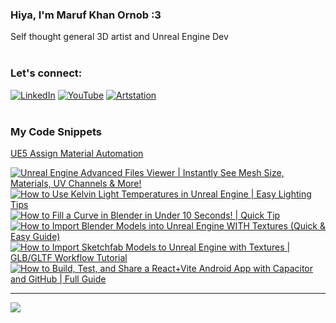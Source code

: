   ### Hiya, I'm Maruf Khan Ornob :3
  Self thought general 3D artist and Unreal Engine Dev<br><br>

### Let's connect:
[![LinkedIn](https://img.shields.io/badge/LinkedIn-%230077B5.svg?logo=linkedin&logoColor=white)](https://linkedin.com/in/ornobmk) [![YouTube](https://img.shields.io/badge/YouTube-%23FF0000.svg?logo=YouTube&logoColor=white)](https://youtube.com/@buggybug1) [![Artstation](https://img.shields.io/badge/Artstation-%2313B5EA.svg?logo=artstation&logoColor=white)](https://ornobmk.artstation.com/) <br><br>

### My Code Snippets

[UE5 Assign Material Automation](https://gist.github.com/marufx86/8299521b64e56783e67498a7212876c3)

<!--- # Daily Tools:
![Blender](https://img.shields.io/badge/blender-%23F5792A.svg?style=for-the-badge&logo=blender&logoColor=white) 
![Python](https://img.shields.io/badge/python-3670A0?style=for-the-badge&logo=python&logoColor=ffdd54)
![Unreal Engine](https://img.shields.io/badge/unrealengine-%23313131.svg?style=for-the-badge&logo=unrealengine&logoColor=white)
![C++](https://img.shields.io/badge/c++-%2300599C.svg?style=for-the-badge&logo=c%2B%2B&logoColor=white)
![Figma](https://img.shields.io/badge/figma-%23F24E1E.svg?style=for-the-badge&logo=figma&logoColor=white)
![Canva](https://img.shields.io/badge/Canva-%2300C4CC.svg?style=for-the-badge&logo=Canva&logoColor=white) 
![Adobe Photoshop](https://img.shields.io/badge/adobe%20photoshop-%2331A8FF.svg?style=for-the-badge&logo=adobe%20photoshop&logoColor=white)
![Adobe Premiere Pro](https://img.shields.io/badge/Adobe%20Premiere%20Pro-9999FF.svg?style=for-the-badge&logo=Adobe%20Premiere%20Pro&logoColor=white) -->

<!-- BEGIN YOUTUBE-CARDS -->
[![Unreal Engine Advanced Files Viewer | Instantly See Mesh Size, Materials, UV Channels & More!](https://ytcards.demolab.com/?id=XVV-gI1WWKM&title=Unreal+Engine+Advanced+Files+Viewer+%7C+Instantly+See+Mesh+Size%2C+Materials%2C+UV+Channels+%26+More%21&lang=en&timestamp=1746875705&background_color=%230d1117&title_color=%23ffffff&stats_color=%23dedede&max_title_lines=1&width=250&border_radius=5 "Unreal Engine Advanced Files Viewer | Instantly See Mesh Size, Materials, UV Channels & More!")](https://www.youtube.com/watch?v=XVV-gI1WWKM)
[![How to Use Kelvin Light Temperatures in Unreal Engine | Easy Lighting Tips](https://ytcards.demolab.com/?id=6hMDMV7FWEA&title=How+to+Use+Kelvin+Light+Temperatures+in+Unreal+Engine+%7C+Easy+Lighting+Tips&lang=en&timestamp=1746270008&background_color=%230d1117&title_color=%23ffffff&stats_color=%23dedede&max_title_lines=1&width=250&border_radius=5 "How to Use Kelvin Light Temperatures in Unreal Engine | Easy Lighting Tips")](https://www.youtube.com/watch?v=6hMDMV7FWEA)
[![How to Fill a Curve in Blender in Under 10 Seconds! | Quick Tip](https://ytcards.demolab.com/?id=znevJ4Wq-IA&title=How+to+Fill+a+Curve+in+Blender+in+Under+10+Seconds%21+%7C+Quick+Tip&lang=en&timestamp=1745668901&background_color=%230d1117&title_color=%23ffffff&stats_color=%23dedede&max_title_lines=1&width=250&border_radius=5 "How to Fill a Curve in Blender in Under 10 Seconds! | Quick Tip")](https://www.youtube.com/watch?v=znevJ4Wq-IA)
[![How to Import Blender Models into Unreal Engine WITH Textures (Quick & Easy Guide)](https://ytcards.demolab.com/?id=-FT2hUJByWM&title=How+to+Import+Blender+Models+into+Unreal+Engine+WITH+Textures+%28Quick+%26+Easy+Guide%29&lang=en&timestamp=1745060400&background_color=%230d1117&title_color=%23ffffff&stats_color=%23dedede&max_title_lines=1&width=250&border_radius=5 "How to Import Blender Models into Unreal Engine WITH Textures (Quick & Easy Guide)")](https://www.youtube.com/watch?v=-FT2hUJByWM)
[![How to Import Sketchfab Models to Unreal Engine with Textures | GLB/GLTF Workflow Tutorial](https://ytcards.demolab.com/?id=SyUnLSInOYg&title=How+to+Import+Sketchfab+Models+to+Unreal+Engine+with+Textures+%7C+GLB%2FGLTF+Workflow+Tutorial&lang=en&timestamp=1744479901&background_color=%230d1117&title_color=%23ffffff&stats_color=%23dedede&max_title_lines=1&width=250&border_radius=5 "How to Import Sketchfab Models to Unreal Engine with Textures | GLB/GLTF Workflow Tutorial")](https://www.youtube.com/watch?v=SyUnLSInOYg)
[![How to Build, Test, and Share a React+Vite Android App with Capacitor and GitHub | Full Guide](https://ytcards.demolab.com/?id=Ro_GAFbZHpI&title=How+to+Build%2C+Test%2C+and+Share+a+React%2BVite+Android+App+with+Capacitor+and+GitHub+%7C+Full+Guide&lang=en&timestamp=1744134301&background_color=%230d1117&title_color=%23ffffff&stats_color=%23dedede&max_title_lines=1&width=250&border_radius=5 "How to Build, Test, and Share a React+Vite Android App with Capacitor and GitHub | Full Guide")](https://www.youtube.com/watch?v=Ro_GAFbZHpI)
<!-- END YOUTUBE-CARDS -->


---
[![](https://visitcount.itsvg.in/api?id=marufx86&icon=1&color=0)](https://visitcount.itsvg.in)

<!-- Proudly created with GPRM ( https://gprm.itsvg.in ) -->
